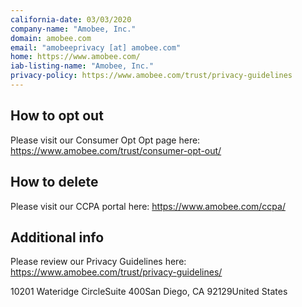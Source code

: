 ```yaml
---
california-date: 03/03/2020
company-name: "Amobee, Inc."
domain: amobee.com
email: "amobeeprivacy [at] amobee.com"
home: https://www.amobee.com/
iab-listing-name: "Amobee, Inc."
privacy-policy: https://www.amobee.com/trust/privacy-guidelines
---
```

## How to opt out


Please visit our Consumer Opt Opt page here: https://www.amobee.com/trust/consumer-opt-out/

## How to delete


Please visit our CCPA portal here: https://www.amobee.com/ccpa/

## Additional info


Please review our Privacy Guidelines here: https://www.amobee.com/trust/privacy-guidelines/

10201 Wateridge CircleSuite 400San Diego, CA 92129United States














